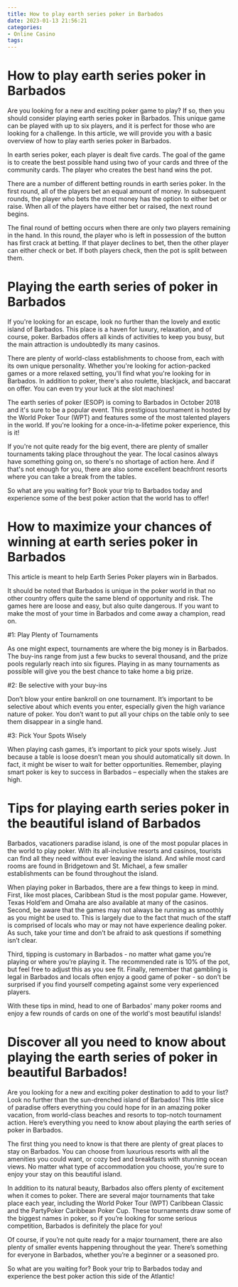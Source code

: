 ```yaml
---
title: How to play earth series poker in Barbados
date: 2023-01-13 21:56:21
categories:
- Online Casino
tags:
---
```



#  How to play earth series poker in Barbados

Are you looking for a new and exciting poker game to play? If so, then you should consider playing earth series poker in Barbados. This unique game can be played with up to six players, and it is perfect for those who are looking for a challenge. In this article, we will provide you with a basic overview of how to play earth series poker in Barbados.

In earth series poker, each player is dealt five cards. The goal of the game is to create the best possible hand using two of your cards and three of the community cards. The player who creates the best hand wins the pot.

There are a number of different betting rounds in earth series poker. In the first round, all of the players bet an equal amount of money. In subsequent rounds, the player who bets the most money has the option to either bet or raise. When all of the players have either bet or raised, the next round begins.

The final round of betting occurs when there are only two players remaining in the hand. In this round, the player who is left in possession of the button has first crack at betting. If that player declines to bet, then the other player can either check or bet. If both players check, then the pot is split between them.

#  Playing the earth series of poker in Barbados

If you're looking for an escape, look no further than the lovely and exotic island of Barbados. This place is a haven for luxury, relaxation, and of course, poker. Barbados offers all kinds of activities to keep you busy, but the main attraction is undoubtedly its many casinos.

There are plenty of world-class establishments to choose from, each with its own unique personality. Whether you're looking for action-packed games or a more relaxed setting, you'll find what you're looking for in Barbados. In addition to poker, there's also roulette, blackjack, and baccarat on offer. You can even try your luck at the slot machines!

The earth series of poker (ESOP) is coming to Barbados in October 2018 and it's sure to be a popular event. This prestigious tournament is hosted by the World Poker Tour (WPT) and features some of the most talented players in the world. If you're looking for a once-in-a-lifetime poker experience, this is it!

If you're not quite ready for the big event, there are plenty of smaller tournaments taking place throughout the year. The local casinos always have something going on, so there's no shortage of action here. And if that's not enough for you, there are also some excellent beachfront resorts where you can take a break from the tables.

So what are you waiting for? Book your trip to Barbados today and experience some of the best poker action that the world has to offer!

#  How to maximize your chances of winning at earth series poker in Barbados

This article is meant to help Earth Series Poker players win in Barbados.

It should be noted that Barbados is unique in the poker world in that no other country offers quite the same blend of opportunity and risk. The games here are loose and easy, but also quite dangerous. If you want to make the most of your time in Barbados and come away a champion, read on.

#1: Play Plenty of Tournaments

As one might expect, tournaments are where the big money is in Barbados. The buy-ins range from just a few bucks to several thousand, and the prize pools regularly reach into six figures. Playing in as many tournaments as possible will give you the best chance to take home a big prize.

#2: Be selective with your buy-ins

Don’t blow your entire bankroll on one tournament. It’s important to be selective about which events you enter, especially given the high variance nature of poker. You don’t want to put all your chips on the table only to see them disappear in a single hand.

#3: Pick Your Spots Wisely

When playing cash games, it’s important to pick your spots wisely. Just because a table is loose doesn’t mean you should automatically sit down. In fact, it might be wiser to wait for better opportunities. Remember, playing smart poker is key to success in Barbados – especially when the stakes are high.

#  Tips for playing earth series poker in the beautiful island of Barbados

Barbados, vacationers paradise island, is one of the most popular places in the world to play poker. With its all-inclusive resorts and casinos, tourists can find all they need without ever leaving the island. And while most card rooms are found in Bridgetown and St. Michael, a few smaller establishments can be found throughout the island.

When playing poker in Barbados, there are a few things to keep in mind. First, like most places, Caribbean Stud is the most popular game. However, Texas Hold’em and Omaha are also available at many of the casinos. Second, be aware that the games may not always be running as smoothly as you might be used to. This is largely due to the fact that much of the staff is comprised of locals who may or may not have experience dealing poker. As such, take your time and don’t be afraid to ask questions if something isn’t clear.

Third, tipping is customary in Barbados - no matter what game you’re playing or where you’re playing it. The recommended rate is 10% of the pot, but feel free to adjust this as you see fit. Finally, remember that gambling is legal in Barbados and locals often enjoy a good game of poker - so don't be surprised if you find yourself competing against some very experienced players.

With these tips in mind, head to one of Barbados' many poker rooms and enjoy a few rounds of cards on one of the world's most beautiful islands!

#  Discover all you need to know about playing the earth series of poker in beautiful Barbados!

Are you looking for a new and exciting poker destination to add to your list? Look no further than the sun-drenched island of Barbados! This little slice of paradise offers everything you could hope for in an amazing poker vacation, from world-class beaches and resorts to top-notch tournament action. Here’s everything you need to know about playing the earth series of poker in Barbados.

The first thing you need to know is that there are plenty of great places to stay on Barbados. You can choose from luxurious resorts with all the amenities you could want, or cozy bed and breakfasts with stunning ocean views. No matter what type of accommodation you choose, you’re sure to enjoy your stay on this beautiful island.

In addition to its natural beauty, Barbados also offers plenty of excitement when it comes to poker. There are several major tournaments that take place each year, including the World Poker Tour (WPT) Caribbean Classic and the PartyPoker Caribbean Poker Cup. These tournaments draw some of the biggest names in poker, so if you’re looking for some serious competition, Barbados is definitely the place for you!

Of course, if you’re not quite ready for a major tournament, there are also plenty of smaller events happening throughout the year. There’s something for everyone in Barbados, whether you’re a beginner or a seasoned pro.

So what are you waiting for? Book your trip to Barbados today and experience the best poker action this side of the Atlantic!